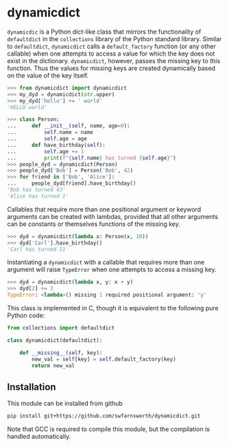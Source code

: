 # dynamicdict

`dynamicdic` is a Python dict-like class that mirrors the functionality of `defaultdict` in the `collections` library 
of the Python standard library. Similar to `defaultdict`, `dynamicdict` calls a `default_factory` function
(or any other callable) when one attempts to access a value for which the key does not exist in the dictionary.
`dynamicdict`, however, passes the missing key to this function. Thus the values for missing keys are created
dynamically based on the value of the key itself.

```python
>>> from dynamicdict import dynamicdict
>>> my_dyd = dynamicdict(str.upper)
>>> my_dyd['hello'] += ' world'
'HELLO world'

>>> class Person:
...     def __init__(self, name, age=0):
...         self.name = name
...         self.age = age
...     def have_birthday(self):
...         self.age += 1
...         print(f"{self.name} has turned {self.age}")
>>> people_dyd = dynamicdict(Person)
>>> people_dyd['Bob'] = Person('Bob', 42)
>>> for friend in ['Bob', 'Alice']:
...     people_dyd[friend].have_birthday()
'Bob has turned 43'
'Alice has turned 1'
```

Callables that require more than one positional argument or keyword arguments can be created with lambdas,
provided that all other arguments can be constants or themselves functions of the missing key.

```python
>>> dyd = dynamicdict(lambda x: Person(x, 10))
>>> dyd['Carl'].have_birthday()
'Carl has turned 11'
``` 

Instantiating a `dynamicdict` with a callable that requires more than one argument will raise
`TypeError` when one attempts to access a missing key.

```python
>>> dyd = dynamicdict(lambda x, y: x + y)
>>> dyd[2] += 3
TypeError: <lambda>() missing 1 required positional argument: 'y'
```

This class is implemented in C, though it is equivalent to the following pure Python code:

```python
from collections import defaultdict

class dynamicdict(defaultdict):

    def __missing__(self, key):
        new_val = self[key] = self.default_factory(key)
        return new_val
```

## Installation

This module can be installed from github
```bash
pip install git+https://github.com/swfarnsworth/dynamicdict.git
```

Note that GCC is required to compile this module, but the compilation is handled automatically.
